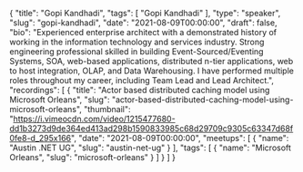 {
  "title": "Gopi Kandhadi",
  "tags": [
    "Gopi Kandhadi"
  ],
  "type": "speaker",
  "slug": "gopi-kandhadi",
  "date": "2021-08-09T00:00:00",
  "draft": false,
  "bio": "Experienced enterprise architect with a demonstrated history of working in the information technology and services industry. Strong engineering professional skilled in building Event-Sourced/Eventing Systems, SOA, web-based applications, distributed n-tier applications, web to host integration, OLAP, and Data Warehousing. I have performed multiple roles throughout my career, including Team Lead and Lead Architect.",
  "recordings": [
    {
      "title": "Actor based distributed caching model using Microsoft Orleans",
      "slug": "actor-based-distributed-caching-model-using-microsoft-orleans",
      "thumbnail": "https://i.vimeocdn.com/video/1215477680-dd1b3273d9de364ed413ad298b1590833985c68d29709c9305c63347d68f0fe8-d_295x166",
      "date": "2021-08-09T00:00:00",
      "meetups": [
        {
          "name": "Austin .NET UG",
          "slug": "austin-net-ug"
        }
      ],
      "tags": [
        {
          "name": "Microsoft Orleans",
          "slug": "microsoft-orleans"
        }
      ]
    }
  ]
}